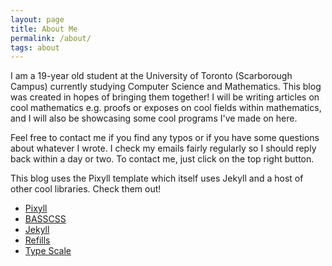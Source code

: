 ```yaml
---
layout: page
title: About Me
permalink: /about/
tags: about
---
```


I am a 19-year old student at the University of Toronto (Scarborough Campus) currently
studying Computer Science and Mathematics. This blog was created in hopes of bringing
them together! I will be writing articles on cool mathematics e.g. proofs or exposes
on cool fields within mathematics, and I will also be showcasing some cool programs
I've made on here.

Feel free to contact me if you find any typos or if you have some questions about
whatever I wrote. I check my emails fairly regularly so I should reply back within
a day or two. To contact me, just click on the top right button.

This blog uses the Pixyll template which itself uses Jekyll and a host of other cool libraries.
Check them out!

* [Pixyll](https://github.com/johnotander/pixyll)
* [BASSCSS](http://basscss.com)
* [Jekyll](http://jekyllrb.com)
* [Refills](http://refills.bourbon.io/)
* [Type Scale](http://type-scale.com/)
